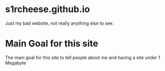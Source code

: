 # s1rcheese.github.io
Just my bad website, not really anything else to see.
# Main Goal for this site
The main goal for this site to tell people about me and having a site under 1 Megabyte
